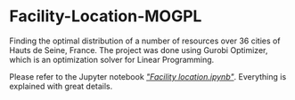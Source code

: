 # Facility-Location-MOGPL
Finding the optimal distribution of a number of resources over 36 cities of Hauts de Seine, France. The project was done using Gurobi Optimizer, which is an optimization solver for Linear Programming.

Please refer to the Jupyter notebook [*"Facility location.ipynb"*](https://github.com/ilyasAr/Facility-Location-MOGPL/blob/master/Facility%20location.ipynb). Everything is explained with great details.

